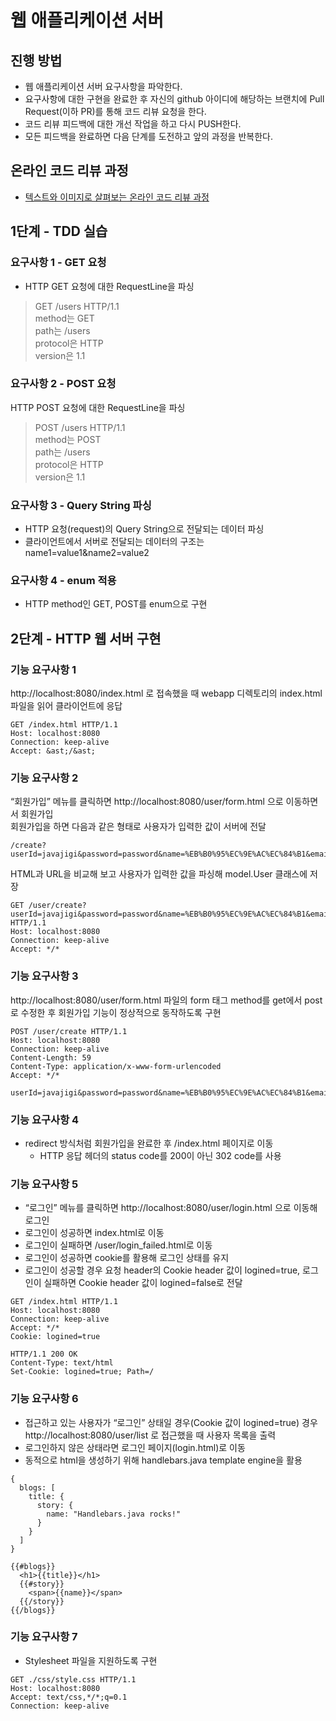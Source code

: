 # 웹 애플리케이션 서버

## 진행 방법

* 웹 애플리케이션 서버 요구사항을 파악한다.
* 요구사항에 대한 구현을 완료한 후 자신의 github 아이디에 해당하는 브랜치에 Pull Request(이하 PR)를 통해 코드 리뷰 요청을 한다.
* 코드 리뷰 피드백에 대한 개선 작업을 하고 다시 PUSH한다.
* 모든 피드백을 완료하면 다음 단계를 도전하고 앞의 과정을 반복한다.

## 온라인 코드 리뷰 과정

* [텍스트와 이미지로 살펴보는 온라인 코드 리뷰 과정](https://github.com/next-step/nextstep-docs/tree/master/codereview)

## 1단계 - TDD 실습

### 요구사항 1 - GET 요청

- HTTP GET 요청에 대한 RequestLine을 파싱

> GET /users HTTP/1.1  
> method는 GET  
> path는 /users  
> protocol은 HTTP  
> version은 1.1


### 요구사항 2 - POST 요청

HTTP POST 요청에 대한 RequestLine을 파싱

> POST /users HTTP/1.1  
> method는 POST  
> path는 /users  
> protocol은 HTTP  
> version은 1.1

### 요구사항 3 - Query String 파싱
- HTTP 요청(request)의 Query String으로 전달되는 데이터 파싱
- 클라이언트에서 서버로 전달되는 데이터의 구조는 name1=value1&name2=value2

### 요구사항 4 - enum 적용
- HTTP method인 GET, POST를 enum으로 구현


## 2단계 - HTTP 웹 서버 구현


### 기능 요구사항 1

http://localhost:8080/index.html 로 접속했을 때 webapp 디렉토리의 index.html 파일을 읽어 클라이언트에 응답

``` text
GET /index.html HTTP/1.1
Host: localhost:8080
Connection: keep-alive
Accept: &ast;/&ast;
```


### 기능 요구사항 2

“회원가입” 메뉴를 클릭하면 http://localhost:8080/user/form.html 으로 이동하면서 회원가입  
회원가입을 하면 다음과 같은 형태로 사용자가 입력한 값이 서버에 전달

```text
/create?userId=javajigi&password=password&name=%EB%B0%95%EC%9E%AC%EC%84%B1&email=javajigi%40slipp.net
```

HTML과 URL을 비교해 보고 사용자가 입력한 값을 파싱해 model.User 클래스에 저장

```text
GET /user/create?userId=javajigi&password=password&name=%EB%B0%95%EC%9E%AC%EC%84%B1&email=javajigi%40slipp.net HTTP/1.1
Host: localhost:8080
Connection: keep-alive
Accept: */*
```


### 기능 요구사항 3

http://localhost:8080/user/form.html 파일의 form 태그 method를 get에서 post로 수정한 후 회원가입 기능이 정상적으로 동작하도록 구현

```text
POST /user/create HTTP/1.1
Host: localhost:8080
Connection: keep-alive
Content-Length: 59
Content-Type: application/x-www-form-urlencoded
Accept: */*

userId=javajigi&password=password&name=%EB%B0%95%EC%9E%AC%EC%84%B1&email=javajigi%40slipp.net
```


### 기능 요구사항 4

- redirect 방식처럼 회원가입을 완료한 후 /index.html 페이지로 이동
  - HTTP 응답 헤더의 status code를 200이 아닌 302 code를 사용


### 기능 요구사항 5

- “로그인” 메뉴를 클릭하면 http://localhost:8080/user/login.html 으로 이동해 로그인
- 로그인이 성공하면 index.html로 이동
- 로그인이 실패하면 /user/login_failed.html로 이동
- 로그인이 성공하면 cookie를 활용해 로그인 상태를 유지 
- 로그인이 성공할 경우 요청 header의 Cookie header 값이 logined=true, 로그인이 실패하면 Cookie header 값이 logined=false로 전달

```text
GET /index.html HTTP/1.1
Host: localhost:8080
Connection: keep-alive
Accept: */*
Cookie: logined=true
```

```text
HTTP/1.1 200 OK
Content-Type: text/html
Set-Cookie: logined=true; Path=/
```


### 기능 요구사항 6
- 접근하고 있는 사용자가 “로그인” 상태일 경우(Cookie 값이 logined=true) 경우 http://localhost:8080/user/list 로 접근했을 때 사용자 목록을 출력
- 로그인하지 않은 상태라면 로그인 페이지(login.html)로 이동
- 동적으로 html을 생성하기 위해 handlebars.java template engine을 활용

```text
{
  blogs: [
    title: {
      story: {
        name: "Handlebars.java rocks!"
      }
    }
  ]
}
```

```text
{{#blogs}}
  <h1>{{title}}</h1>
  {{#story}}
    <span>{{name}}</span>
  {{/story}}
{{/blogs}}
```


### 기능 요구사항 7

- Stylesheet 파일을 지원하도록 구현

```text
GET ./css/style.css HTTP/1.1
Host: localhost:8080
Accept: text/css,*/*;q=0.1
Connection: keep-alive
```

